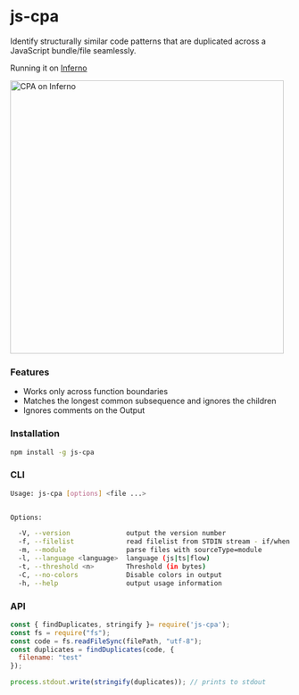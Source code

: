 # js-cpa

Identify structurally similar code patterns that are duplicated across a JavaScript bundle/file seamlessly.

Running it on [Inferno](https://github.com/infernojs/inferno)

<img width="490" alt="CPA on Inferno" src="https://user-images.githubusercontent.com/3902525/28320650-6bd7632e-6bd1-11e7-9837-2af42c79c687.png">

### Features

+ Works only across function boundaries
+ Matches the longest common subsequence and ignores the children
+ Ignores comments on the Output

### Installation

```sh
npm install -g js-cpa
```

### CLI
```sh
Usage: js-cpa [options] <file ...>


Options:

  -V, --version              output the version number
  -f, --filelist             read filelist from STDIN stream - if/when you cross ARG_MAX. eg: ls *.js | js-cpa -f
  -m, --module               parse files with sourceType=module
  -l, --language <language>  language (js|ts|flow)
  -t, --threshold <n>        Threshold (in bytes)
  -C, --no-colors            Disable colors in output
  -h, --help                 output usage information
```

### API

```js
const { findDuplicates, stringify }= require('js-cpa');
const fs = require("fs");
const code = fs.readFileSync(filePath, "utf-8");
const duplicates = findDuplicates(code, {
  filename: "test"
});

process.stdout.write(stringify(duplicates)); // prints to stdout
```


